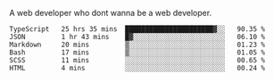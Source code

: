 A web developer who dont wanna be a web developer.

<!--START_SECTION:waka-->

```text
TypeScript   25 hrs 35 mins  ██████████████████████▓░░   90.35 %
JSON         1 hr 43 mins    █▓░░░░░░░░░░░░░░░░░░░░░░░   06.10 %
Markdown     20 mins         ▒░░░░░░░░░░░░░░░░░░░░░░░░   01.23 %
Bash         17 mins         ▒░░░░░░░░░░░░░░░░░░░░░░░░   01.05 %
SCSS         11 mins         ░░░░░░░░░░░░░░░░░░░░░░░░░   00.65 %
HTML         4 mins          ░░░░░░░░░░░░░░░░░░░░░░░░░   00.24 %
```

<!--END_SECTION:waka-->
